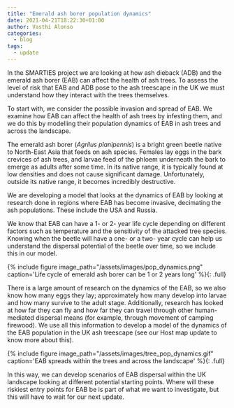 ```yaml
---
title: "Emerald ash borer population dynamics"
date: 2021-04-21T18:22:30+01:00
author: Vasthi Alonso
categories:
  - blog
tags:
  - update
---
```


In the SMARTIES project we are looking at how ash dieback (ADB) and the emerald ash borer (EAB)
can affect the health of ash trees. To assess the level of risk that EAB and ADB pose to the ash
treescape in the UK we must understand how they interact with the trees themselves.

To start with, we consider the possible invasion and spread of EAB. We examine how EAB can affect
the health of ash trees by infesting them, and we do this by modelling their population dynamics of
EAB in ash trees and across the landscape.

The emerald ash borer (_Agrilus planipennis_) is a bright green beetle native to North-East Asia that
feeds on ash species. Females lay eggs in the bark crevices of ash trees, and larvae feed of the
phloem underneath the bark to emerge as adults after some time. In its native range, it is typically
found at low densities and does not cause significant damage. Unfortunately, outside its native
range, it becomes incredibly destructive.

We are developing a model that looks at the dynamics of EAB by looking at research done in regions
where EAB has become invasive, decimating the ash populations. These include the USA and Russia.

We know that EAB can have a 1- or 2- year life cycle depending on different factors such as
temperature and the sensitivity of the attacked tree species. Knowing when the beetle will have a
one- or a two- year cycle can help us understand the dispersal potential of the beetle over time, so
we include this in our model.

{% include figure image_path="/assets/images/pop_dynamics.png" caption='Life cycle of emerald ash borer can be 1 or 2 years long' %}{: .full}

There is a large amount of research on the dynamics of the EAB, so we also know how many eggs
they lay; approximately how many develop into larvae and how many survive to the adult stage.
Additionally, research has looked at how far they can fly and how far they can travel through other
human-mediated dispersal means (for example, through movement of camping firewood). We use
all this information to develop a model of the dynamics of the EAB population in the UK ash
treescape (see our Host map update to know more about this).

{% include figure image_path="/assets/images/tree_pop_dynamics.gif" caption='EAB spreads within the trees and across the landscape' %}{: .full}

In this way, we can develop scenarios of EAB dispersal within the UK landscape looking at different
potential starting points. Where will these riskiest entry points for EAB be is part of what we want to
investigate, but this will have to wait for our next update.
